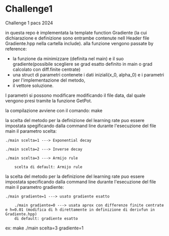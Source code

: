 # Challenge1
Challenge 1 pacs 2024

in questa repo è implementata la template function Gradiente (la cui dichiarazione e definizione sono entrambe contenute nell Header file Gradiente.hpp nella cartella include). alla funzione vengono passate by reference:
- la funzione da minimizzare (definita nel main) e il suo gradiente(possibile scegliere se grad esatto definito in main o grad calcolato con diff.finite centrate)
- una struct di parametri contenete i dati iniziali(x_0, alpha_0) e i parametri per l'implementazione del metodo,
- il vettore soluzione.


I parametri si possono modificare modificando il file data, dal quale vengono presi tramite la funzione GetPot.

la compilazione avviene con il comando: make

la scelta del metodo per la definizione del learning rate puo essere impostata spegificando dalla command line durante l'esecuzione del file main il parametro scelta:

 	./main scelta=1 ---> Exponential decay

	./main scelta=2 ---> Inverse decay

	./main scelta=3 ---> Armijo rule

        scelta di default: Armijo rule  

la scelta del metodo per la definizione del learning rate puo essere impostata specificando dalla command line durante l'esecuzione del file main il parametro gradiente:

	./main gradiente=1 ---> usato gradiente esatto

        ./main gradiente=0 ---> usata aprox con differenze finite centrate e h=0.01 (modifica di h direttamente in definizione di derivfun in Gradiente.hpp)
        di default: gradiente esatto 


ex:
	 make 
    	./main scelta=3 gradiente=1 

